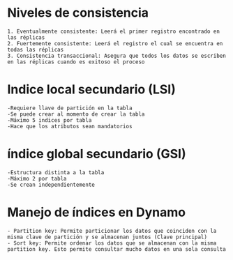 # Niveles de consistencia

```
1. Eventualmente consistente: Leerá el primer registro encontrado en las réplicas
2. Fuertemente consistente: Leerá el registro el cual se encuentra en todas las réplicas
3. Consistencia transaccional: Asegura que todos los datos se escriben en las réplicas cuando es exitoso el proceso
```

# Indice local secundario (LSI)

```
-Requiere llave de partición en la tabla
-Se puede crear al momento de crear la tabla
-Máximo 5 indices por tabla
-Hace que los atributos sean mandatorios
```

# índice global secundario (GSI)

```
-Estructura distinta a la tabla
-Máximo 2 por tabla
-Se crean independientemente
```

# Manejo de índices en Dynamo

```
- Partition key: Permite particionar los datos que coinciden con la misma clave de partición y se almacenan juntos (Clave principal)
- Sort key: Permite ordenar los datos que se almacenan con la misma partition key. Esto permite consultar mucho datos en una sola consulta 
```

